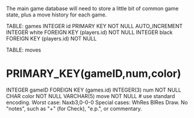 The main game database will need to store a little bit of common game state, plus
a move history for each game.

TABLE: games
  INTEGER id    PRIMARY KEY              NOT NULL AUTO_INCREMENT
  INTEGER white FOREIGN KEY (players.id) NOT NULL
  INTEGER black FOREIGN KEY (players.id) NOT NULL
 
 TABLE: moves
   # PRIMARY_KEY(gameID,num,color)
   INTEGER    gameID FOREIGN KEY (games.id)
   INTEGER(3) num    NOT NULL
   CHAR       color  NOT NULL
   VARCHAR(5) move   NOT NULL   # use standard encoding.  Worst case: Naxb3,0-0-0  Special cases: WhRes BlRes Draw.  No "notes", such as "+" (for Check), "e.p.", or commentary.
